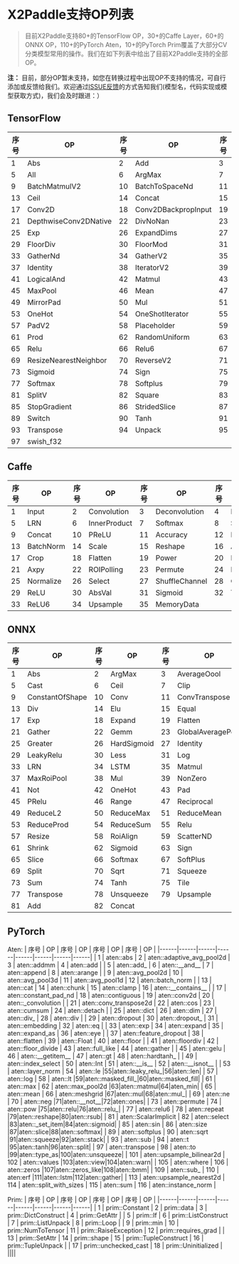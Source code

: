 # X2Paddle支持OP列表
> 目前X2Paddle支持80+的TensorFlow OP，30+的Caffe Layer，60+的ONNX OP，110+的PyTorch Aten，10+的PyTorch Prim覆盖了大部分CV分类模型常用的操作。我们在如下列表中给出了目前X2Paddle支持的全部OP。

**注：** 目前，部分OP暂未支持，如您在转换过程中出现OP不支持的情况，可自行添加或反馈给我们。欢迎通过[ISSUE反馈](https://github.com/PaddlePaddle/X2Paddle/issues/new)的方式告知我们(模型名，代码实现或模型获取方式)，我们会及时跟进：）

## TensorFlow

| 序号 | OP | 序号 | OP | 序号 | OP | 序号 | OP |
|------|------|------|------|------|------|------|------|
| 1 | Abs | 2 | Add | 3 | AddN | 4 | AddV2 |
| 5 | All | 6 | ArgMax | 7 | AvgPool | 8 | BatchMatmul |
| 9 | BatchMatmulV2 | 10 | BatchToSpaceNd | 11 | BiasAdd | 12 | Cast |
| 13 | Ceil | 14 | Concat | 15 | ConcatV2 | 16 | Const |
| 17 | Conv2D | 18 | Conv2DBackpropInput | 19 | Conv3D | 20 | DepthToSpace |
| 21 | DepthwiseConv2DNative | 22 | DivNoNan | 23 | Equal | 24 | Erf |
| 25 | Exp | 26 | ExpandDims | 27 | Fill | 28 | Floor |
| 29 | FloorDiv | 30 | FloorMod | 31 | FusedBatchnorm | 32 | FusedBatchnormV3 |
| 33 | GatherNd | 34 | GatherV2 | 35 | Greater | 36 | GreaterEqual |
| 37 | Identity | 38 | IteratorV2 | 39 | LeakyRelu | 40 | LessEqual |
| 41 | LogicalAnd | 42 | Matmul | 43 | Max | 44 | Maximum |
| 45 | MaxPool | 46 | Mean | 47 | Merge | 48 | Minimum |
| 49 | MirrorPad | 50 | Mul | 51 | Neg | 52 | NotEqual |
| 53 | OneHot | 54 | OneShotIterator | 55 | Pack | 56 | Pad |
| 57 | PadV2 | 58 | Placeholder | 59 | PlaceholderWithDefault | 60 | Pow |
| 61 | Prod | 62 | RandomUniform | 63 | Range | 64 | RealDiv |
| 65 | Relu | 66 | Relu6 | 67 | Reshape | 68 | ResizeBilinear |
| 69 | ResizeNearestNeighbor | 70 | ReverseV2 | 71 | Rsqrt | 72 | Shape |
| 73 | Sigmoid | 74 | Sign | 75 | Size | 76 | Slice |
| 77 | Softmax | 78 | Softplus | 79 | SpaceToBatchNd | 80 | Split |
| 81 | SplitV | 82 | Square | 83 | SquaredDifference | 84 | Squeeze |
| 85 | StopGradient | 86 | StridedSlice | 87 | Sub | 88 | Sum |
| 89 | Switch | 90 | Tanh | 91 | Tile | 92 | TopKV2 |
| 93 | Transpose | 94 | Unpack | 95 | Where | 96 | IteratorGetNext |
| 97 | swish_f32 | | | | | | |


## Caffe

| 序号 | OP | 序号 | OP | 序号 | OP | 序号 | OP |
|------|------|------|------|------|------|------|------|
| 1  | Input     | 2  | Convolution  | 3  | Deconvolution  | 4  | Pooling              |
| 5  | LRN       | 6  | InnerProduct | 7  | Softmax        | 8  | Slice                |
| 9  | Concat    | 10 | PReLU        | 11 | Accuracy       | 12 | Eltwise              |
| 13 | BatchNorm | 14 | Scale        | 15 | Reshape        | 16 | ArgMax               |
| 17 | Crop      | 18 | Flatten      | 19 | Power          | 20 | Reduction            |
| 21 | Axpy      | 22 | ROIPolling   | 23 | Permute        | 24 | DetectionOutput      |
| 25 | Normalize | 26 | Select       | 27 | ShuffleChannel | 28 | ConvolutionDepthwise |
| 29 | ReLU      | 30 | AbsVal       | 31 | Sigmoid        | 32 | TanH                 |
| 33 | ReLU6     | 34 | Upsample     | 35 | MemoryData     |    |                      |

## ONNX

| 序号 | OP | 序号 | OP | 序号 | OP | 序号 | OP |
|------|------|------|------|------|------|------|------|
| 1 | Abs | 2 | ArgMax | 3 | AverageOool | 4 | BatchNormalization |
| 5 | Cast | 6 | Ceil | 7 | Clip | 8 | Constant |
| 9 | ConstantOfShape | 10 | Conv | 11 | ConvTranspose | 12 | DepthToSpace |
| 13 | Div | 14 | Elu | 15 | Equal | 16 | Erf |
| 17 | Exp | 18 | Expand | 19 | Flatten | 20 | Floor |
| 21 | Gather | 22 | Gemm | 23 | GlobalAveragePool | 24 | GlobalMaxPool |
| 25 | Greater | 26 | HardSigmoid | 27 | Identity | 28 | InstanceNormalization |
| 29 | LeakyRelu | 30 | Less | 31 | Log | 32 | LogSoftmax |
| 33 | LRN | 34 | LSTM | 35 | Matmul | 36 | MaxPool |
| 37 | MaxRoiPool | 38 | Mul | 39 | NonZero | 40 | NonMaxSuppression |
| 41 | Not | 42 | OneHot | 43 | Pad | 44 | Pow |
| 45 | PRelu | 46 | Range | 47 | Reciprocal | 48 | ReduceL1 |
| 49 | ReduceL2 | 50 | ReduceMax | 51 | ReduceMean | 52 | ReduceMin |
| 53 | ReduceProd | 54 | ReduceSum | 55 | Relu | 56 | Reshape |
| 57 | Resize | 58 | RoiAlign | 59 | ScatterND | 60 | Shape |
| 61 | Shrink | 62 | Sigmoid | 63 | Sign | 64 | Size |
| 65 | Slice | 66 | Softmax | 67 | SoftPlus | 68 | SoftSign |
| 69 | Split | 70 | Sqrt | 71 | Squeeze | 72 | Sub |
| 73 | Sum | 74 | Tanh | 75 | Tile | 76 | TopK |
| 77 | Transpose | 78 | Unsqueeze | 79 | Upsample | 80 | Where |
| 81 | Add | 82 | Concat | | | |


## PyTorch
Aten:
| 序号 | OP | 序号 | OP | 序号 | OP | 序号 | OP |
|------|------|------|------|------|------|------|------|
| 1  | aten::abs | 2  | aten::adaptive_avg_pool2d | 3  | aten::addmm | 4  | aten::add |
| 5  | aten::add\_ | 6  | aten::\_\_and\_\_ | 7  | aten::append | 8  | aten::arange |
| 9  | aten::avg\_pool2d | 10 | aten::avg\_pool3d | 11 | aten::avg_pool1d | 12 | aten::batch_norm |
| 13 | aten::cat | 14 | aten::chunk | 15 | aten::clamp | 16 | aten::\_\_contains\_\_ |
| 17 | aten::constant\_pad\_nd | 18 | aten::contiguous | 19 | aten::conv2d | 20 | aten::\_convolution |
| 21 | aten::conv_transpose2d | 22 | aten::cos | 23 | aten::cumsum | 24 | aten::detach |
| 25 | aten::dict | 26 | aten::dim | 27 | aten::div\_ | 28 | aten::div   |
| 29 | aten::dropout | 30 | aten::dropout_ | 31 | aten::embedding | 32 | aten::eq     |
| 33 | aten::exp | 34 | aten::expand | 35 | aten::expand_as | 36 | aten::eye |
| 37 | aten::feature_dropout | 38 | aten::flatten | 39 | aten::Float | 40 | aten::floor |
| 41 | aten::floordiv | 42 | aten::floor_divide | 43 | aten::full_like | 44 | aten::gather |
| 45 | aten::gelu | 46 | aten::\_\_getitem\_\_ | 47 | aten::gt | 48 | aten::hardtanh\_ |
| 49 | aten::index\_select | 50 | aten::Int | 51 | aten::\_\_is\_\_ | 52 | aten::\_\_isnot\_\_ |
| 53 | aten::layer\_norm | 54 | aten::le |55|aten::leaky\_relu\_|56|aten::len|
| 57 | aten::log | 58 | aten::lt |59|aten::masked\_fill_|60|aten::masked\_fill|
| 61 | aten::max | 62 | aten::max\_pool2d |63|aten::matmul|64|aten\_min|
| 65 | aten::mean | 66 | aten::meshgrid |67|aten::mul|68|aten::mul\_|
| 69 | aten::ne | 70 | aten::neg |71|aten::\_\_not\_\_|72|aten::ones|
| 73 | aten::permute | 74 | aten::pow |75|aten::relu|76|aten::relu\_|
| 77 | aten::relu6 | 78 | aten::repeat |79|aten::reshape|80|aten::rsub|
| 81 | aten::ScalarImplicit | 82 | aten::select |83|aten::\_set\_item|84|aten::sigmoid|
| 85 | aten::sin | 86 | aten::size |87|aten::slice|88|aten::softmax|
| 89 | aten::softplus | 90 | aten::sqrt |91|aten::squeeze|92|aten::stack|
| 93 | aten::sub | 94 | aten::t |95|aten::tanh|96|aten::split|
| 97 | aten::transpose | 98 | aten::to |99|aten::type\_as|100|aten::unsqueeze|
| 101 | aten::upsample\_bilinear2d | 102 | aten::values |103|aten::view|104|aten::warn|
| 105 | aten::where | 106 | aten::zeros |107|aten::zeros\_like|108|aten::bmm|
| 109 | aten::sub\_ | 110 | aten:erf |111|aten::lstm|112|aten::gather|
| 113 | aten::upsample\_nearest2d | 114 | aten::split\_with\_sizes | 115 | aten::sum | 116 | aten::instance_norm |

Prim:
| 序号 | OP | 序号 | OP | 序号 | OP | 序号 | OP |
|------|------|------|------|------|------|------|------|
| 1  | prim::Constant | 2  | prim::data | 3  | prim::DictConstruct | 4  | prim::GetAttr |
| 5  | prim::If | 6  | prim::ListConstruct | 7  | prim::ListUnpack     | 8  | prim::Loop     |
| 9  | prim::min | 10 | prim::NumToTensor | 11 | prim::RaiseException | 12 | prim::requires\_grad |
| 13 | prim::SetAttr | 14 | prim::shape | 15 | prim::TupleConstruct | 16 | prim::TupleUnpack |
| 17 | prim::unchecked\_cast | 18 | prim::Uninitialized | ||||
